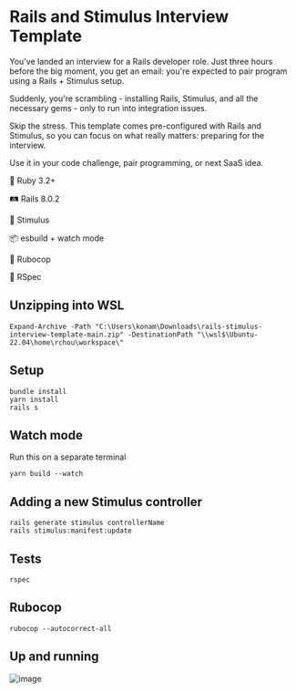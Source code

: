 # Rails and Stimulus Interview Template

You've landed an interview for a Rails developer role. Just three hours before the big moment, you get an email: you're expected to pair program using a Rails + Stimulus setup.

Suddenly, you're scrambling - installing Rails, Stimulus, and all the necessary gems - only to run into integration issues.

Skip the stress. This template comes pre-configured with Rails and Stimulus, so you can focus on what really matters: preparing for the interview.

Use it in your code challenge, pair programming, or next SaaS idea.

💎 Ruby 3.2+

🛤️ Rails 8.0.2

📜 Stimulus

📦 esbuild + watch mode

👮 Rubocop

💯 RSpec

## Unzipping into WSL

```
Expand-Archive -Path "C:\Users\konam\Downloads\rails-stimulus-interview-template-main.zip" -DestinationPath "\\wsl$\Ubuntu-22.04\home\rchou\workspace\"
```

## Setup
```
bundle install
yarn install
rails s
```

## Watch mode
Run this on a separate terminal
```
yarn build --watch
```

## Adding a new Stimulus controller
```
rails generate stimulus controllerName
rails stimulus:manifest:update
```

## Tests

```
rspec
```

## Rubocop

```
rubocop --autocorrect-all
```

## Up and running

![image](https://github.com/user-attachments/assets/891ae2fb-da42-417f-a31d-958c038b596d)
